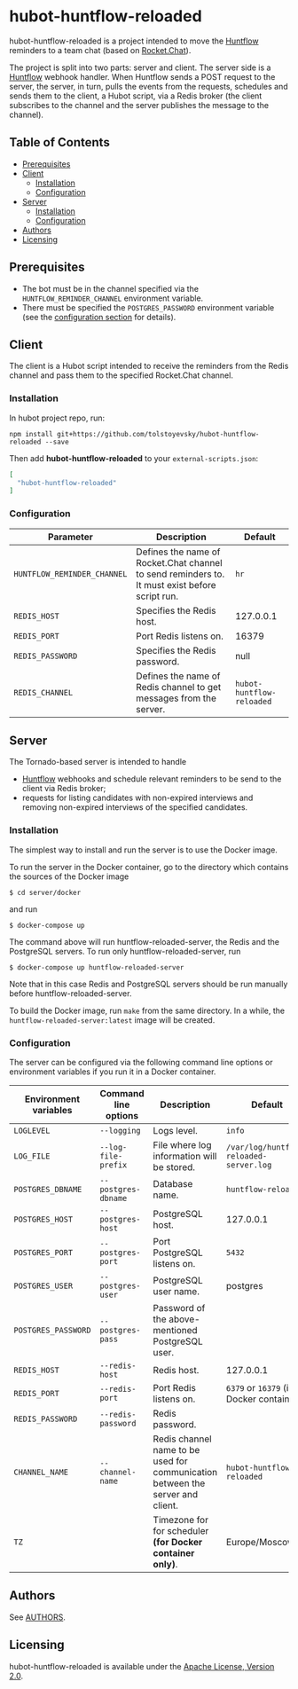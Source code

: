 # hubot-huntflow-reloaded

hubot-huntflow-reloaded is a project intended to move the [Huntflow](https://huntflow.ru) reminders to a team chat (based on [Rocket.Chat](https://rocket.chat/)).

The project is split into two parts: server and client. The server side is a [Huntflow](https://huntflow.ru/) webhook handler. When Huntflow sends a POST request to the server, the server, in turn, pulls the events from the requests, schedules and sends them to the client, a Hubot script, via a Redis broker (the client subscribes to the channel and the server publishes the message to the channel). 

## Table of Contents

- [Prerequisites](#prerequisites)
- [Client](#client)
  - [Installation](#installation)
  - [Configuration](#configuration)
- [Server](#server)
  - [Installation](#installation-1)
  - [Configuration](#configuration-1)
- [Authors](#authors)
- [Licensing](#licensing)

## Prerequisites

* The bot must be in the channel specified via the `HUNTFLOW_REMINDER_CHANNEL` environment variable.
* There must be specified the `POSTGRES_PASSWORD` environment variable (see the [configuration section](#configuration-1) for details).

## Client

The client is a Hubot script intended to receive the reminders from the Redis channel and pass them to the specified Rocket.Chat channel. 

### Installation

In hubot project repo, run:

`npm install git+https://github.com/tolstoyevsky/hubot-huntflow-reloaded --save`

Then add **hubot-huntflow-reloaded** to your `external-scripts.json`:

```json
[
  "hubot-huntflow-reloaded"
]
```

### Configuration

| Parameter         | Description                                                                                            | Default                   |
|----------------------------|-----------------------------------------------------------------------------------------------|---------------------------|
|`HUNTFLOW_REMINDER_CHANNEL` | Defines the name of Rocket.Chat channel to send reminders to. It must exist before script run.| `hr`                      |
|`REDIS_HOST`                | Specifies the Redis host.                                                                     | 127.0.0.1                 |
|`REDIS_PORT`                | Port Redis listens on.                                                                        | 16379                     |
|`REDIS_PASSWORD`            | Specifies the Redis password.                                                                 | null                      |
|`REDIS_CHANNEL`             | Defines the name of Redis channel to get messages from the server.                            | `hubot-huntflow-reloaded` |

## Server

The Tornado-based server is intended to handle
* [Huntflow](https://huntflow.ru/) webhooks and schedule relevant reminders to be send to the client via Redis broker;
* requests for listing candidates with non-expired interviews and removing non-expired interviews of the specified candidates.

### Installation

The simplest way to install and run the server is to use the Docker image.

To run the server in the Docker container, go to the directory which contains the sources of the Docker image

```
$ cd server/docker
```

and run

```
$ docker-compose up
```

The command above will run huntflow-reloaded-server, the Redis and the PostgreSQL servers. To run only huntflow-reloaded-server, run

```
$ docker-compose up huntflow-reloaded-server
```
Note that in this case Redis and PostgreSQL servers should be run manually before huntflow-reloaded-server.

To build the Docker image, run `make` from the same directory. In a while, the `huntflow-reloaded-server:latest` image will be created.

### Configuration

The server can be configured via the following command line options or environment variables if you run it in a Docker container.

| Environment variables | Command line options   | Description                                                                    | Default                                   |
|-----------------------|------------------------|--------------------------------------------------------------------------------|-------------------------------------------|
|`LOGLEVEL`             | `--logging`            | Logs level.                                                                    | `info`                                    |
|`LOG_FILE`             | `--log-file-prefix`    | File where log information will be stored.                                     | `/var/log/huntflow-reloaded-server.log`   |
|`POSTGRES_DBNAME`      | `--postgres-dbname`    | Database name.                                                                 | `huntflow-reloaded`                       |
|`POSTGRES_HOST`        | `--postgres-host`      | PostgreSQL host.                                                               | 127.0.0.1                                 |
|`POSTGRES_PORT`        | `--postgres-port`      | Port PostgreSQL listens on.                                                    | `5432`                                    |
|`POSTGRES_USER`        | `--postgres-user`      | PostgreSQL user name.                                                          | postgres                                  |
|`POSTGRES_PASSWORD`    | `--postgres-pass`      | Password of the above-mentioned PostgreSQL user.                               |                                           |
|`REDIS_HOST`           | `--redis-host`         | Redis host.                                                                    | 127.0.0.1                                 |
|`REDIS_PORT`           | `--redis-port`         | Port Redis listens on.                                                         | `6379` or `16379` (in a Docker container) |
|`REDIS_PASSWORD`       | `--redis-password`     | Redis password.                                                                |                                           |
|`CHANNEL_NAME`         | `--channel-name`       | Redis channel name to be used for communication between the server and client. | `hubot-huntflow-reloaded`                 |
|`TZ`                   |                        | Timezone for for scheduler **(for Docker container only)**.                    | Europe/Moscow                             |

## Authors

See [AUTHORS](AUTHORS.md).

## Licensing

hubot-huntflow-reloaded is available under the [Apache License, Version 2.0](LICENSE).
